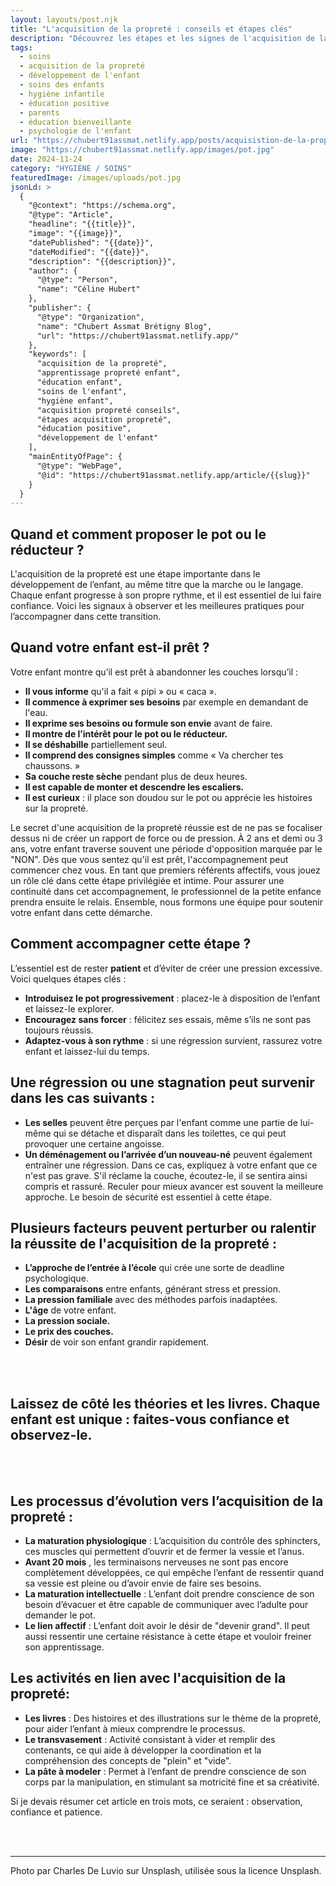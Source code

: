 ```yaml
---
layout: layouts/post.njk
title: "L'acquisition de la propreté : conseils et étapes clés"
description: "Découvrez les étapes et les signes de l'acquisition de la propreté, ainsi que des conseils pratiques pour accompagner votre enfant dans cette étape importante de son développement."
tags: 
  - soins
  - acquisition de la propreté
  - développement de l'enfant
  - soins des enfants
  - hygiène infantile
  - éducation positive
  - parents
  - éducation bienveillante
  - psychologie de l'enfant
url: "https://chubert91assmat.netlify.app/posts/acquisistion-de-la-proprete"
image: "https://chubert91assmat.netlify.app/images/pot.jpg"
date: 2024-11-24
category: "HYGIÈNE / SOINS"
featuredImage: /images/uploads/pot.jpg
jsonLd: >
  {
    "@context": "https://schema.org",
    "@type": "Article",
    "headline": "{{title}}",
    "image": "{{image}}",
    "datePublished": "{{date}}",
    "dateModified": "{{date}}",
    "description": "{{description}}",
    "author": {
      "@type": "Person",
      "name": "Céline Hubert"
    },
    "publisher": {
      "@type": "Organization",
      "name": "Chubert Assmat Brétigny Blog",
      "url": "https://chubert91assmat.netlify.app/"
    },
    "keywords": [
      "acquisition de la propreté",
      "apprentissage propreté enfant",
      "éducation enfant",
      "soins de l'enfant",
      "hygiène enfant",
      "acquisition propreté conseils",
      "étapes acquisition propreté",
      "éducation positive",
      "développement de l'enfant"
    ],
    "mainEntityOfPage": {
      "@type": "WebPage",
      "@id": "https://chubert91assmat.netlify.app/article/{{slug}}"
    }
  }
---
```



## **Quand et comment proposer le pot ou le réducteur ?**
L'acquisition de la propreté est une étape importante dans le développement de l’enfant, au même titre que la marche ou le langage. Chaque enfant progresse à son propre rythme, et il est essentiel de lui faire confiance. Voici les signaux à observer et les meilleures pratiques pour l’accompagner dans cette transition.


## **Quand votre enfant est-il prêt ?**
Votre enfant montre qu’il est prêt à abandonner les couches lorsqu’il :

- **Il vous informe** qu'il a fait « pipi » ou « caca ».
- **Il commence à exprimer ses besoins** par exemple en demandant de l'eau.
- **Il exprime ses besoins ou formule son envie** avant de faire.
- **Il montre de l’intérêt pour le pot ou le réducteur.** 
- **Il se déshabille** partiellement seul.
- **Il comprend des consignes simples** comme « Va chercher tes chaussons. »
- **Sa couche reste sèche** pendant plus de deux heures.
- **Il est capable de monter et descendre les escaliers.** 
- **Il est curieux** : il place son doudou sur le pot ou apprécie les histoires sur la propreté.


Le secret d'une acquisition de la propreté réussie est de ne pas se focaliser dessus ni de créer un rapport de force ou de pression. À 2 ans et demi ou 3 ans, votre enfant traverse souvent une période d'opposition marquée par le "NON". Dès que vous sentez qu'il est prêt, l'accompagnement peut commencer chez vous. En tant que premiers référents affectifs, vous jouez un rôle clé dans cette étape privilégiée et intime. Pour assurer une continuité dans cet accompagnement, le professionnel de la petite enfance prendra ensuite le relais. Ensemble, nous formons une équipe pour soutenir votre enfant dans cette démarche.

## **Comment accompagner cette étape ?**
L’essentiel est de rester **patient** et d’éviter de créer une pression excessive. Voici quelques étapes clés :

- **Introduisez le pot progressivement** : placez-le à disposition de l’enfant et laissez-le explorer.
- **Encouragez sans forcer** : félicitez ses essais, même s’ils ne sont pas toujours réussis.
- **Adaptez-vous à son rythme** : si une régression survient, rassurez votre enfant et laissez-lui du temps.



## **Une régression ou une stagnation peut survenir dans les cas suivants :**
- **Les selles** peuvent être perçues par l'enfant comme une partie de lui-même qui se détache et disparaît dans les toilettes, ce qui peut provoquer une certaine angoisse.
- **Un déménagement ou l’arrivée d’un nouveau-né** peuvent également entraîner une régression. Dans ce cas, expliquez à votre enfant que ce n'est pas grave. S'il réclame la couche, écoutez-le, il se sentira ainsi compris et rassuré. Reculer pour mieux avancer est souvent la meilleure approche. Le besoin de sécurité est essentiel à cette étape.

## **Plusieurs facteurs peuvent perturber ou ralentir la réussite de l'acquisition de la propreté :**

- **L’approche de l’entrée à l’école** qui crée une sorte de deadline psychologique.
- **Les comparaisons** entre enfants, générant stress et pression.
- **La pression familiale** avec des méthodes parfois inadaptées.
- **L'âge** de votre enfant.
- **La pression sociale.** 
- **Le prix des couches.**
- **Désir** de voir son enfant grandir rapidement.


<br><br>


## **Laissez de côté les théories et les livres. Chaque enfant est unique : faites-vous confiance et observez-le.**


<br><br>


## **Les processus d’évolution vers l’acquisition de la propreté :**

- **La maturation physiologique** : L’acquisition du contrôle des sphincters, ces muscles qui permettent d’ouvrir et de fermer la vessie et l’anus.
- **Avant 20 mois** , les terminaisons nerveuses ne sont pas encore complètement développées, ce qui empêche l’enfant de ressentir quand sa vessie est pleine ou d’avoir envie de faire ses besoins.
- **La maturation intellectuelle** : L’enfant doit prendre conscience de son besoin d’évacuer et être capable de communiquer avec l’adulte pour demander le pot.
- **Le lien affectif**  : L’enfant doit avoir le désir de "devenir grand". Il peut aussi ressentir une certaine résistance à cette étape et vouloir freiner son apprentissage.

## **Les activités en lien avec l'acquisition de la propreté:**

- **Les livres** : Des histoires et des illustrations sur le thème de la propreté, pour aider l’enfant à mieux comprendre le processus.
- **Le transvasement** : Activité consistant à vider et remplir des contenants, ce qui aide à développer la coordination et la compréhension des concepts de "plein" et "vide".
- **La pâte à modeler** : Permet à l’enfant de prendre conscience de son corps par la manipulation, en stimulant sa motricité fine et sa créativité.

Si je devais résumer cet article en trois mots, ce seraient : observation, confiance et patience.


<br><br>


---

Photo par Charles De Luvio sur Unsplash, utilisée sous la licence Unsplash.


